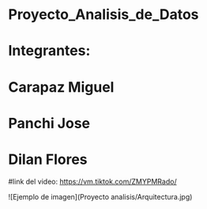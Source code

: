 # Proyecto_Analisis_de_Datos
# Integrantes:
# Carapaz Miguel
# Panchi Jose
# Dilan Flores

#link del video: https://vm.tiktok.com/ZMYPMRado/

![Ejemplo de imagen](Proyecto analisis/Arquitectura.jpg)

